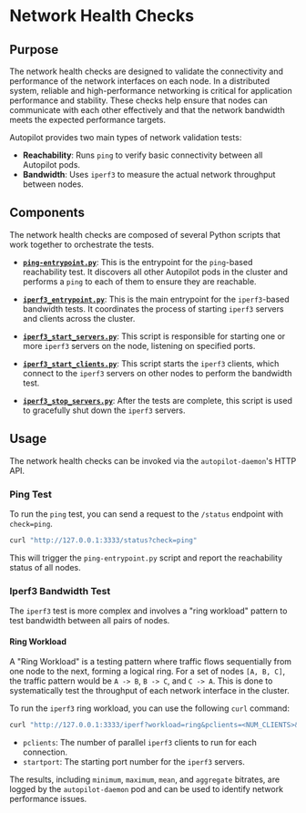 # Network Health Checks

## Purpose

The network health checks are designed to validate the connectivity and performance of the network interfaces on each node. In a distributed system, reliable and high-performance networking is critical for application performance and stability. These checks help ensure that nodes can communicate with each other effectively and that the network bandwidth meets the expected performance targets.

Autopilot provides two main types of network validation tests:

*   **Reachability**: Runs `ping` to verify basic connectivity between all Autopilot pods.
*   **Bandwidth**: Uses `iperf3` to measure the actual network throughput between nodes.

## Components

The network health checks are composed of several Python scripts that work together to orchestrate the tests.

*   **[`ping-entrypoint.py`](./ping-entrypoint.py)**: This is the entrypoint for the `ping`-based reachability test. It discovers all other Autopilot pods in the cluster and performs a `ping` to each of them to ensure they are reachable.

*   **[`iperf3_entrypoint.py`](./iperf3_entrypoint.py)**: This is the main entrypoint for the `iperf3`-based bandwidth tests. It coordinates the process of starting `iperf3` servers and clients across the cluster.

*   **[`iperf3_start_servers.py`](./iperf3_start_servers.py)**: This script is responsible for starting one or more `iperf3` servers on the node, listening on specified ports.

*   **[`iperf3_start_clients.py`](./iperf3_start_clients.py)**: This script starts the `iperf3` clients, which connect to the `iperf3` servers on other nodes to perform the bandwidth test.

*   **[`iperf3_stop_servers.py`](./iperf3_stop_servers.py)**: After the tests are complete, this script is used to gracefully shut down the `iperf3` servers.

## Usage

The network health checks can be invoked via the `autopilot-daemon`'s HTTP API.

### Ping Test

To run the `ping` test, you can send a request to the `/status` endpoint with `check=ping`.

```bash
curl "http://127.0.0.1:3333/status?check=ping"
```

This will trigger the `ping-entrypoint.py` script and report the reachability status of all nodes.

### Iperf3 Bandwidth Test

The `iperf3` test is more complex and involves a "ring workload" pattern to test bandwidth between all pairs of nodes.

#### Ring Workload

A "Ring Workload" is a testing pattern where traffic flows sequentially from one node to the next, forming a logical ring. For a set of nodes `[A, B, C]`, the traffic pattern would be `A -> B`, `B -> C`, and `C -> A`. This is done to systematically test the throughput of each network interface in the cluster.

To run the `iperf3` ring workload, you can use the following `curl` command:

```bash
curl "http://127.0.0.1:3333/iperf?workload=ring&pclients=<NUM_CLIENTS>&startport=<START_PORT>"
```

*   `pclients`: The number of parallel `iperf3` clients to run for each connection.
*   `startport`: The starting port number for the `iperf3` servers.

The results, including `minimum`, `maximum`, `mean`, and `aggregate` bitrates, are logged by the `autopilot-daemon` pod and can be used to identify network performance issues.
